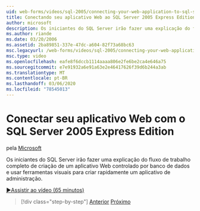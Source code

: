 ```yaml
---
uid: web-forms/videos/sql-2005/connecting-your-web-application-to-sql-server-2005-express-edition
title: Conectando seu aplicativo Web ao SQL Server 2005 Express Edition | Microsoft Docs
author: microsoft
description: Os iniciantes do SQL Server irão fazer uma explicação do fluxo de trabalho completo de criação de um aplicativo Web controlado por banco de dados e usar ferramentas visuais para criar rapidamente um administrador...
ms.author: riande
ms.date: 03/20/2006
ms.assetid: 2ba89851-337e-47dc-a604-82f73a68bc63
msc.legacyurl: /web-forms/videos/sql-2005/connecting-your-web-application-to-sql-server-2005-express-edition
msc.type: video
ms.openlocfilehash: eafe8f6dccb1114aaaa806e2fe6be2ca4e646a75
ms.sourcegitcommit: e7e91932a6e91a63e2e46417626f39d6b244a3ab
ms.translationtype: MT
ms.contentlocale: pt-BR
ms.lasthandoff: 03/06/2020
ms.locfileid: "78545013"
---
```

# <a name="connecting-your-web-application-to-sql-server-2005-express-edition"></a>Conectar seu aplicativo Web com o SQL Server 2005 Express Edition

pela [Microsoft](https://github.com/microsoft)

Os iniciantes do SQL Server irão fazer uma explicação do fluxo de trabalho completo de criação de um aplicativo Web controlado por banco de dados e usar ferramentas visuais para criar rapidamente um aplicativo de administração.

[&#9654;Assistir ao vídeo (65 minutos)](https://channel9.msdn.com/Blogs/ASP-NET-Site-Videos/connecting-your-web-application-to-sql-server-2005-express-edition)

> [!div class="step-by-step"]
> [Anterior](understanding-security-and-network-connectivity.md)
> [Próximo](using-sql-server-management-studio.md)
